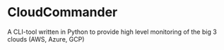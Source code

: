 # CloudCommander
A CLI-tool written in Python to provide high level monitoring of the big 3 clouds (AWS, Azure, GCP)
